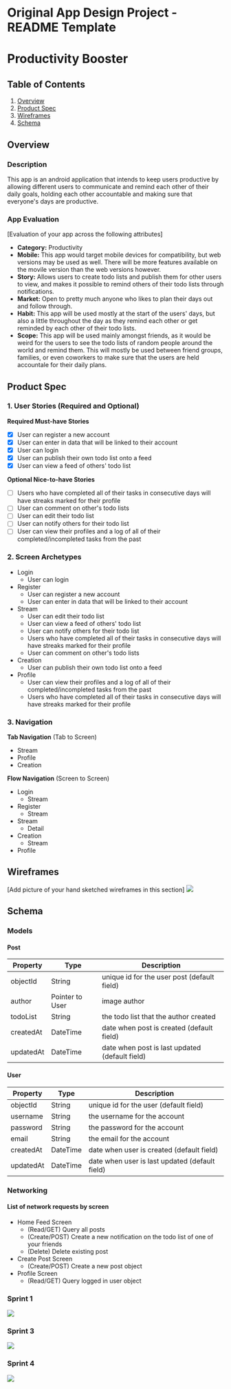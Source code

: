 Original App Design Project - README Template
===

# Productivity Booster

## Table of Contents
1. [Overview](#Overview)
1. [Product Spec](#Product-Spec)
1. [Wireframes](#Wireframes)
2. [Schema](#Schema)

## Overview
### Description
This app is an android application that intends to keep users productive by allowing different users to communicate and remind each other of their daily goals, holding each other accountable and making sure that everyone's days are productive.

### App Evaluation
[Evaluation of your app across the following attributes]
- **Category:**
Productivity
- **Mobile:**
This app would target mobile devices for compatibility, but web versions may be used as well. There will be more features available on the movile version than the web versions however.
- **Story:**
Allows users to create todo lists and publish them for other users to view, and makes it possible to remind others of their todo lists through notifications. 
- **Market:**
Open to pretty much anyone who likes to plan their days out and follow through.
- **Habit:**
This app will be used mostly at the start of the users' days, but also a little throughout the day as they remind each other or get reminded by each other of their todo lists. 
- **Scope:**
This app will be used mainly amongst friends, as it would be weird for the users to see the todo lists of random people around the world and remind them. This will mostly be used between friend groups, families, or even coworkers to make sure that the users are held accountale for their daily plans.

## Product Spec

### 1. User Stories (Required and Optional)

**Required Must-have Stories**

- [X] User can register a new account
- [X] User can enter in data that will be linked to their account
- [X] User can login
- [X] User can publish their own todo list onto a feed
- [X] User can view a feed of others' todo list

**Optional Nice-to-have Stories**

- [ ] Users who have completed all of their tasks in consecutive days will have streaks marked for their profile
- [ ] User can comment on other's todo lists
- [ ] User can edit their todo list
- [ ] User can notify others for their todo list
- [ ] User can view their profiles and a log of all of their completed/incompleted tasks from the past

### 2. Screen Archetypes

* Login
   * User can login
* Register
   * User can register a new account
   * User can enter in data that will be linked to their account
* Stream
   * User can edit their todo list
   * User can view a feed of others' todo list
   * User can notify others for their todo list
   * Users who have completed all of their tasks in consecutive days will have streaks marked for their profile
   * User can comment on other's todo lists
* Creation
   * User can publish their own todo list onto a feed
* Profile
   * User can view their profiles and a log of all of their completed/incompleted tasks from the past
   * Users who have completed all of their tasks in consecutive days will have streaks marked for their profile

### 3. Navigation

**Tab Navigation** (Tab to Screen)

* Stream
* Profile
* Creation

**Flow Navigation** (Screen to Screen)

* Login
  * Stream
* Register
  * Stream
* Stream
  * Detail
* Creation
  * Stream
* Profile


## Wireframes
[Add picture of your hand sketched wireframes in this section]
<img src=Wireframe.gif width='' />


## Schema 

### Models
#### Post

   | Property      | Type     | Description |
   | ------------- | -------- | ------------|
   | objectId      | String   | unique id for the user post (default field) |
   | author        | Pointer to User| image author |
   | todoList      | String   | the todo list that the author created |
   | createdAt     | DateTime | date when post is created (default field) |
   | updatedAt     | DateTime | date when post is last updated (default field) |
   
#### User

   | Property      | Type     | Description |
   | ------------- | -------- | ------------|
   | objectId      | String   | unique id for the user  (default field) |
   | username      | String   | the username for the account |
   | password      | String   | the password for the account |
   | email         | String   | the email for the account |
   | createdAt     | DateTime | date when user is created (default field) |
   | updatedAt     | DateTime | date when user is last updated (default field) |


### Networking
#### List of network requests by screen
- Home Feed Screen
  - (Read/GET) Query all posts
  - (Create/POST) Create a new notification on the todo list of one of your friends
  - (Delete) Delete existing post
- Create Post Screen
  - (Create/POST) Create a new post object
- Profile Screen
  - (Read/GET) Query logged in user object

### Sprint 1

<img src=Walkthrough1.gif width='' />

### Sprint 3

<img src=Walkthrough3.gif width='' />

### Sprint 4

<img src=Walkthrough4.gif width='' />

